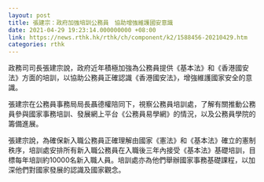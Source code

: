 ```yaml
---
layout: post
title: 張建宗：政府加強培訓公務員　協助增強維護國安意識
date: 2021-04-29 19:23:14.000000000 +08:00
link: https://news.rthk.hk/rthk/ch/component/k2/1588456-20210429.htm
categories: rthk
---
```


政務司司長張建宗說，政府近年積極加強為公務員提供《基本法》和《香港國安法》方面的培訓，以協助公務員正確認識《香港國安法》，增強維護國家安全的意識。
 
張建宗在公務員事務局局長聶德權陪同下，視察公務員培訓處，了解有關推動公務員參與國家事務培訓、發展網上平台《公務員易學網》的情況，以及公務員學院的籌備進展。

張建宗說，為確保新入職公務員正確理解由國家《憲法》和《基本法》確立的憲制秩序，培訓處安排所有新入職公務員在入職後三年內接受《基本法》基礎培訓，目標每年培訓約10000名新入職人員。培訓處亦為他們舉辦國家事務基礎課程，以加深他們對國家發展的認識及國家觀念。
